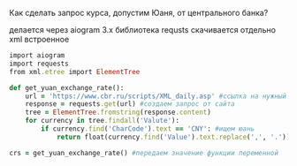 Как сделать запрос курса, допустим Юаня, от центрального банка?

делается через aiogram 3.x
библиотека requsts скачивается отдельно
xml встроенное

```ruby
import aiogram
import requests
from xml.etree import ElementTree

def get_yuan_exchange_rate():
    url = 'https://www.cbr.ru/scripts/XML_daily.asp' #ссылка на нужный сайт
    response = requests.get(url) #создаем запрос от сайта
    tree = ElementTree.fromstring(response.content)
    for currency in tree.findall('Valute'):
        if currency.find('CharCode').text == 'CNY': #ищем юань
            return float(currency.find('Value').text.replace(',', '.'))

crs = get_yuan_exchange_rate() #передаем значение функции переменной
```
